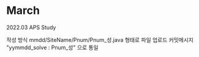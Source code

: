 # March
2022.03 APS Study

작성 방식
mmdd/SiteName/Pnum/Pnum_성.java 형태로 파일 업로드
커밋메시지 "yymmdd_solve : Pnum_성" 으로 통일
